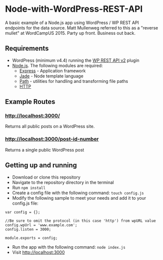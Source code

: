 # Node-with-WordPress-REST-API
A basic example of a Node.js app using WordPress / WP REST API endpoints for the data source. Matt Mullenweg referred to this as a "reverse mullet" at WordCampUS 2015. Party up front. Business out back.

## Requirements

- WordPress (minimum v4.4) running the [WP REST API v2](http://v2.wp-api.org/) plugin
- [Node.js](https://nodejs.org/). The following modules are required:
    - [Express](http://expressjs.com/) - Application framework
    - [Jade](http://jade-lang.com/) - Node template language
    - [Path](https://nodejs.org/docs/latest/api/path.html) - utilities for handling and transforming file paths
    - [HTTP](https://nodejs.org/docs/latest/api/http.html)

## Example Routes
### [http://localhost:3000/](http://localhost:3000/)
Returns all public posts on a WordPress site.

### [http://localhost:3000/post-id-number](http://localhost:3000/)
Returns a single public WordPress post

## Getting up and running

- Download or clone this repository
- Navigate to the repository directory in the terminal
- Run ```npm install```
- Create a config file with the following command: ```touch config.js```
- Modify the following sample to meet your needs and add it to your config.js file:

```   
var config = {};

//Be sure to omit the protocol (in this case 'http') from wpURL value
config.wpUrl = 'www.example.com';
config.listen = 3000;

module.exports = config;
```
- Run the app with the following command: ```node index.js```
- Visit [http://localhost:3000](http://localhost:3000)

